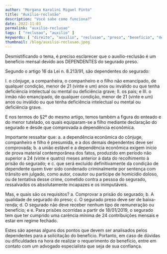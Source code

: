 ```yaml
---
author: "Morgana Karolini Miguel Pinto"
title: "Auxílio-reclusão"
description: "Você sabe como funciona?"
date: 2022-11-03
permalink: "auxilio-reclusao"
tags: [ "reclusao", "auxilio" ]
keywords: [ "direito", "auxilio", "reclusao", "preso", "beneficio", "dependentes" ]
thumbnail: /blog/auxilio-reclusao.jpeg
---
```


Desmistificando o tema, é preciso esclarecer que o auxílio-reclusão é um benefício mensal devido aos DEPENDENTES do
segurado preso.

Segundo o artigo 16 da Lei n. 8.213/91, são dependentes do segurado:

I. o cônjuge, a companheira, o companheiro e o filho não emancipado, de qualquer condição, menor de 21 (vinte e um) anos
ou inválido ou que tenha deficiência intelectual ou mental ou deficiência grave;
II. os pais; e
III. o irmão não emancipado, de qualquer condição, menor de 21 (vinte e um) anos ou inválido ou que tenha deficiência
intelectual ou mental ou deficiência grave.

E nos termos do §2º do mesmo artigo, temos também a figura do enteado e do menor tutelado, os quais equiparam-se a filho
mediante declaração do segurado e desde que comprovada a dependência econômica.

Importante ressaltar que:
a. a dependência econômica do cônjuge, companheiro e filho é presumida, e a dos demais dependentes deve ser comprovada;
b. a união estável e a dependência econômica exigem início de prova material contemporânea dos fatos, produzido em
período não superior a 24 (vinte e quatro) meses anterior à data do recolhimento à prisão do segurado; e
c. que será excluído definitivamente da condição de dependente quem tiver sido condenado criminalmente por sentença com
trânsito em julgado, como autor, coautor ou partícipe de homicídio doloso, ou de tentativa desse crime, cometido contra
a pessoa do segurado, ressalvados os absolutamente incapazes e os inimputáveis.

Mas, e quais são os requisitos?
a. Comprovar a prisão do segurado;
b. A qualidade de segurado do preso;
c. O segurado preso deve ser de baixa-renda;
d. O segurado não deve receber nenhum tipo de remuneração ou benefício; e
e. Para prisões ocorridas a partir de 18/01/2019, o segurado tem que ter cumprido uma carência mínima de 24
contribuições mensais e estar em regime fechado.

Estes são apenas alguns dos pontos que devem ser analisados pelos dependentes para a solicitação do benefício. Portanto,
em caso de dúvidas ou dificuldades na hora de realizar o requerimento do benefício, entre em contato com um advogado
especialista que seja de sua confiança.
